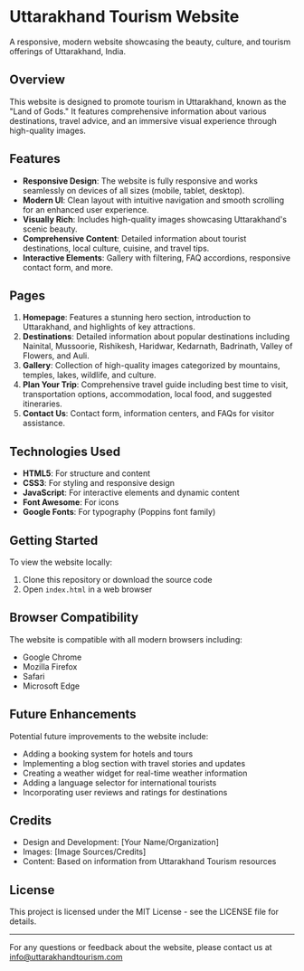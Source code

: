 # Uttarakhand Tourism Website

A responsive, modern website showcasing the beauty, culture, and tourism offerings of Uttarakhand, India.

## Overview

This website is designed to promote tourism in Uttarakhand, known as the "Land of Gods." It features comprehensive information about various destinations, travel advice, and an immersive visual experience through high-quality images.

## Features

- **Responsive Design**: The website is fully responsive and works seamlessly on devices of all sizes (mobile, tablet, desktop).
- **Modern UI**: Clean layout with intuitive navigation and smooth scrolling for an enhanced user experience.
- **Visually Rich**: Includes high-quality images showcasing Uttarakhand's scenic beauty.
- **Comprehensive Content**: Detailed information about tourist destinations, local culture, cuisine, and travel tips.
- **Interactive Elements**: Gallery with filtering, FAQ accordions, responsive contact form, and more.

## Pages

1. **Homepage**: Features a stunning hero section, introduction to Uttarakhand, and highlights of key attractions.
2. **Destinations**: Detailed information about popular destinations including Nainital, Mussoorie, Rishikesh, Haridwar, Kedarnath, Badrinath, Valley of Flowers, and Auli.
3. **Gallery**: Collection of high-quality images categorized by mountains, temples, lakes, wildlife, and culture.
4. **Plan Your Trip**: Comprehensive travel guide including best time to visit, transportation options, accommodation, local food, and suggested itineraries.
5. **Contact Us**: Contact form, information centers, and FAQs for visitor assistance.

## Technologies Used

- **HTML5**: For structure and content
- **CSS3**: For styling and responsive design
- **JavaScript**: For interactive elements and dynamic content
- **Font Awesome**: For icons
- **Google Fonts**: For typography (Poppins font family)

## Getting Started

To view the website locally:

1. Clone this repository or download the source code
2. Open `index.html` in a web browser

## Browser Compatibility

The website is compatible with all modern browsers including:
- Google Chrome
- Mozilla Firefox
- Safari
- Microsoft Edge

## Future Enhancements

Potential future improvements to the website include:
- Adding a booking system for hotels and tours
- Implementing a blog section with travel stories and updates
- Creating a weather widget for real-time weather information
- Adding a language selector for international tourists
- Incorporating user reviews and ratings for destinations

## Credits

- Design and Development: [Your Name/Organization]
- Images: [Image Sources/Credits]
- Content: Based on information from Uttarakhand Tourism resources

## License

This project is licensed under the MIT License - see the LICENSE file for details.

---

For any questions or feedback about the website, please contact us at info@uttarakhandtourism.com 